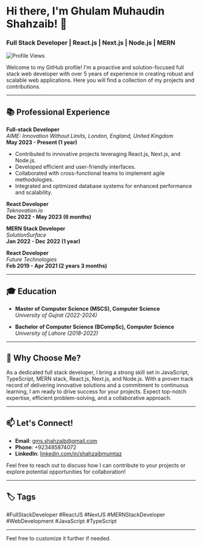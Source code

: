 # Hi there, I'm Ghulam Muhaudin Shahzaib! 👋

### Full Stack Developer | React.js | Next.js | Node.js | MERN

![Profile Views](https://komarev.com/ghpvc/?username=mirzashahzaib&color=blue)

Welcome to my GitHub profile! I'm a proactive and solution-focused full stack web developer with over 5 years of experience in creating robust and scalable web applications. Here you will find a collection of my projects and contributions.

---

## 📚 Professional Experience

**Full-stack Developer**  
_AIME: Innovation Without Limits, London, England, United Kingdom_  
**May 2023 - Present (1 year)**

- Contributed to innovative projects leveraging React.js, Next.js, and Node.js.
- Developed efficient and user-friendly interfaces.
- Collaborated with cross-functional teams to implement agile methodologies.
- Integrated and optimized database systems for enhanced performance and scalability.

**React Developer**  
_Teknovation.io_  
**Dec 2022 - May 2023 (6 months)**

**MERN Stack Developer**  
_SolutionSurface_  
**Jan 2022 - Dec 2022 (1 year)**

**React Developer**  
_Future Technologies_  
**Feb 2019 - Apr 2021 (2 years 3 months)**

---

## 🎓 Education

- **Master of Computer Science (MSCS), Computer Science**  
  _University of Gujrat (2022-2024)_

- **Bachelor of Computer Science (BCompSc), Computer Science**  
  _University of Lahore (2018-2022)_

---

## 🌟 Why Choose Me?

As a dedicated full stack developer, I bring a strong skill set in JavaScript, TypeScript, MERN stack, React.js, Next.js, and Node.js. With a proven track record of delivering innovative solutions and a commitment to continuous learning, I am ready to drive success for your projects. Expect top-notch expertise, efficient problem-solving, and a collaborative approach.

---

## 📫 Let's Connect!

- **Email**: [gms.shahzaib@gmail.com](mailto:gms.shahzaib@gmail.com)
- **Phone**: +923485874072
- **LinkedIn**: [linkedin.com/in/shahzaibmumtaz](https://www.linkedin.com/in/shahzaibmumtaz)

Feel free to reach out to discuss how I can contribute to your projects or explore potential opportunities for collaboration!

---

## 🏷️ Tags
#FullStackDeveloper #ReactJS #NextJS #MERNStackDeveloper #WebDevelopment #JavaScript #TypeScript

---

Feel free to customize it further if needed.
